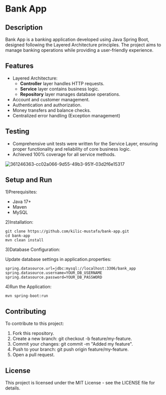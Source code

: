 # Bank App


## Description

Bank App is a banking application developed using Java Spring Boot, designed following the Layered Architecture principles. The project aims to manage banking operations while providing a user-friendly experience.




## Features

- Layered Architecture:
  - **Controller** layer handles HTTP requests.
  - **Service** layer contains business logic.
  - **Repository** layer manages database operations.
- Account and customer management.
- Authentication and authorization.
- Money transfers and balance checks.
- Centralized error handling (Exception management)


## Testing
- Comprehensive unit tests were written for the Service Layer, ensuring proper functionality and reliability of core business logic.
- Achieved 100% coverage for all service methods.

![361246363-cc02a066-9d55-49b3-951f-03d2f6e15317](https://github.com/user-attachments/assets/c0210607-89d3-43a9-a266-d3f6ec472fae)


## Setup and Run

1)Prerequisites:

- Java 17+
- Maven
- MySQL

2)Installation:

    git clone https://github.com/kilic-mustafa/bank-app.git
    cd bank-app
    mvn clean install

3)Database Configuration:

Update database settings in application.properties:

    spring.datasource.url=jdbc:mysql://localhost:3306/bank_app
    spring.datasource.username=YOUR_DB_USERNAME
    spring.datasource.password=YOUR_DB_PASSWORD

4)Run the Application:

    mvn spring-boot:run


## Contributing

To contribute to this project:

1) Fork this repository.
2) Create a new branch: git checkout -b feature/my-feature.
3) Commit your changes: git commit -m "Added my feature".
4) Push to your branch: git push origin feature/my-feature.
5) Open a pull request.


## License

This project is licensed under the MIT License - see the LICENSE file for details.
